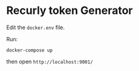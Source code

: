 # Recurly token Generator

Edit the `docker.env` file.

Run:

```
docker-compose up
```

then open `http://localhost:9001/`